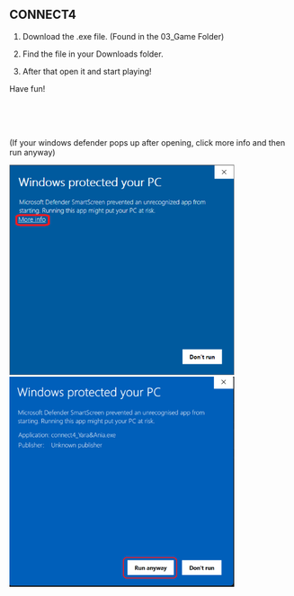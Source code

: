 ## CONNECT4

1. Download the .exe file. (Found in the 03_Game Folder)

2. Find the file in your Downloads folder.

3. After that open it and start playing!

Have fun!

<br>

<br>

<br>

(If your windows defender pops up after opening, click more info and then run anyway)

<img src="microdef_1.png" width="400">
<br>
<img src="microdef_2.png" width="400">


